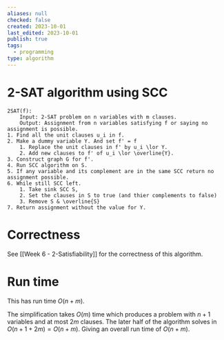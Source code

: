 ```yaml
---
aliases: null
checked: false
created: 2023-10-01
last_edited: 2023-10-01
publish: true
tags:
  - programming
type: algorithm
---
```

# 2-SAT algorithm using SCC

```pseudocode
2SAT(f):
	Input: 2-SAT problem on n variables with m clauses.
	Output: Assignment from n variables satisfying f or saying no assignment is possible.
1. Find all the unit clauses u_i in f.
2. Make a dummy variable Y. And set f' = f
	1. Replace the unit clauses in f' by u_i \lor Y.
	2. Add new clauses to f' of u_i \lor \overline{Y}.
3. Construct graph G for f'.
4. Run SCC algorithm on S.
5. If any variable and its complement are in the same SCC return no assignment possible.
6. While still SCC left.
	1. Take sink SCC S,
	2. Set the clauses in S to true (and thier complements to false)
	3. Remove S & \overline{S}
7. Return assignment without the value for Y.
```

# Correctness

See [[Week 6 - 2-Satisfiability]] for the correctness of this algorithm.

# Run time

This has run time $O(n + m)$.

The simplification takes $O(m)$ time which produces a problem with $n+1$ variables and at most $2m$ clauses. The later half of the algorithm solves in $O(n+1 + 2m) = O(n + m)$. Giving an overall run time of $O(n + m)$.

